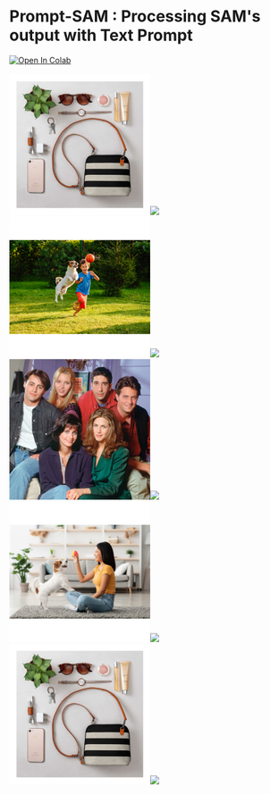 # Prompt-SAM : Processing SAM's output with Text Prompt

<a target="_blank" href="https://colab.research.google.com/github/AstitvaSri/Prompt-SAM/blob/main/Prompt_SAM_Colab.ipynb">
  <img src="https://colab.research.google.com/assets/colab-badge.svg" alt="Open In Colab"/>
</a>
<br/>
<br/>
<kbd>
  <img src="https://github.com/AstitvaSri/Prompt-SAM/blob/main/demo_files/1.jpg" width="50%"><img src="https://github.com/AstitvaSri/Prompt-SAM/blob/main/demo_files/1.gif" width="50%">
</kbd>
<br/>
<kbd>
  <img src="https://github.com/AstitvaSri/Prompt-SAM/blob/main/demo_files/2.jpg" width="50%"><img src="https://github.com/AstitvaSri/Prompt-SAM/blob/main/demo_files/2.gif" width="50%">
</kbd>
<br/>
<kbd>
  <img src="https://github.com/AstitvaSri/Prompt-SAM/blob/main/demo_files/3.jpg" width="50%"><img src="https://github.com/AstitvaSri/Prompt-SAM/blob/main/demo_files/3.gif" width="50%">
</kbd>
<br/>
<kbd>
  <img src="https://github.com/AstitvaSri/Prompt-SAM/blob/main/demo_files/4.jpg" width="50%"><img src="https://github.com/AstitvaSri/Prompt-SAM/blob/main/demo_files/4.gif" width="50%">
</kbd>
<br/>
<kbd>
  <img src="https://github.com/AstitvaSri/Prompt-SAM/blob/main/demo_files/1.jpg" width="50%"><img src="https://github.com/AstitvaSri/Prompt-SAM/blob/main/demo_files/1.gif" width="50%">
</kbd>
